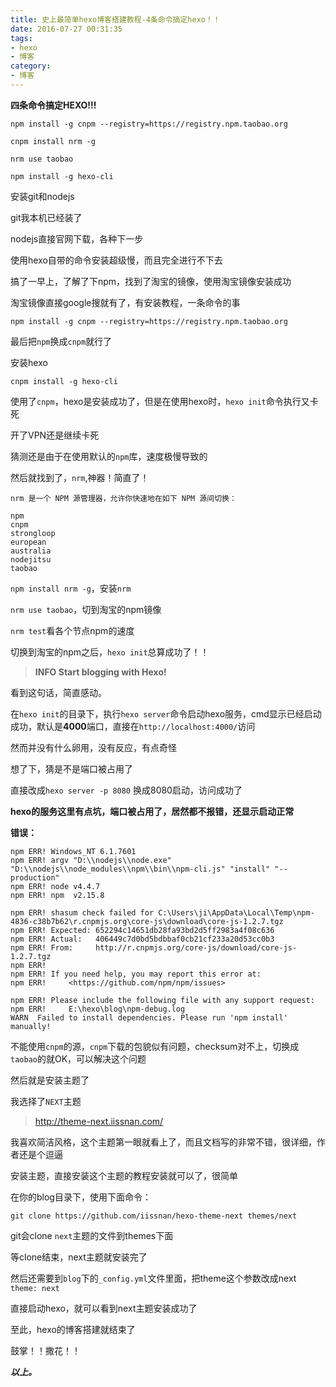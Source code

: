 ```yaml
---
title: 史上最简单hexo博客搭建教程-4条命令搞定hexo！！
date: 2016-07-27 00:31:35
tags:
- hexo
- 博客
category:
- 博客
---
```



**四条命令搞定HEXO!!!**
```
npm install -g cnpm --registry=https://registry.npm.taobao.org

cnpm install nrm -g

nrm use taobao

npm install -g hexo-cli
```
<!--more-->

安装git和nodejs

git我本机已经装了

nodejs直接官网下载，各种下一步

使用hexo自带的命令安装超级慢，而且完全进行不下去

搞了一早上，了解了下npm，找到了淘宝的镜像，使用淘宝镜像安装成功

淘宝镜像直接google搜就有了，有安装教程，一条命令的事

`npm install -g cnpm --registry=https://registry.npm.taobao.org`

最后把`npm`换成`cnpm`就行了

安装hexo

`cnpm install -g hexo-cli`

使用了`cnpm`，hexo是安装成功了，但是在使用hexo时，`hexo init`命令执行又卡死

开了VPN还是继续卡死

猜测还是由于在使用默认的`npm`库，速度极慢导致的

然后就找到了，`nrm`,神器！简直了！

```
nrm 是一个 NPM 源管理器，允许你快速地在如下 NPM 源间切换：

npm
cnpm
strongloop
european
australia
nodejitsu
taobao
```

`npm install nrm -g`，安装`nrm`

`nrm use taobao`，切到淘宝的npm镜像

`nrm test`看各个节点npm的速度

切换到淘宝的npm之后，`hexo init`总算成功了！！

> **INFO  Start blogging with Hexo!**

看到这句话，简直感动。

在`hexo init`的目录下，执行`hexo server`命令启动hexo服务，cmd显示已经启动成功，默认是**4000**端口，直接在`http://localhost:4000/`访问

然而并没有什么卵用，没有反应，有点奇怪

想了下，猜是不是端口被占用了

直接改成`hexo server -p 8080` 换成8080启动，访问成功了

**hexo的服务这里有点坑，端口被占用了，居然都不报错，还显示启动正常**


**错误：**

```
npm ERR! Windows_NT 6.1.7601
npm ERR! argv "D:\\nodejs\\node.exe" "D:\\nodejs\\node_modules\\npm\\bin\\npm-cli.js" "install" "--production"
npm ERR! node v4.4.7
npm ERR! npm  v2.15.8

npm ERR! shasum check failed for C:\Users\ji\AppData\Local\Temp\npm-4836-c38b7b62\r.cnpmjs.org\core-js\download\core-js-1.2.7.tgz
npm ERR! Expected: 652294c14651db28fa93bd2d5ff2983a4f08c636
npm ERR! Actual:   406449c7d0bd5bdbbaf0cb21cf233a20d53cc0b3
npm ERR! From:     http://r.cnpmjs.org/core-js/download/core-js-1.2.7.tgz
npm ERR!
npm ERR! If you need help, you may report this error at:
npm ERR!     <https://github.com/npm/npm/issues>

npm ERR! Please include the following file with any support request:
npm ERR!     E:\hexo\blog\npm-debug.log
WARN  Failed to install dependencies. Please run 'npm install' manually!

```
不能使用`cnpm`的源，`cnpm`下载的包貌似有问题，checksum对不上，切换成`taobao`的就OK，可以解决这个问题



然后就是安装主题了

我选择了`NEXT`主题

> http://theme-next.iissnan.com/

我喜欢简洁风格，这个主题第一眼就看上了，而且文档写的非常不错，很详细，作者还是个逗逼

安装主题，直接安装这个主题的教程安装就可以了，很简单

在你的blog目录下，使用下面命令：

`git clone https://github.com/iissnan/hexo-theme-next themes/next`

git会clone `next`主题的文件到themes下面

等clone结束，next主题就安装完了

然后还需要到`blog`下的`_config.yml`文件里面，把theme这个参数改成next
`theme: next`

直接启动hexo，就可以看到next主题安装成功了

至此，hexo的博客搭建就结束了

鼓掌！！撒花！！

***以上。***